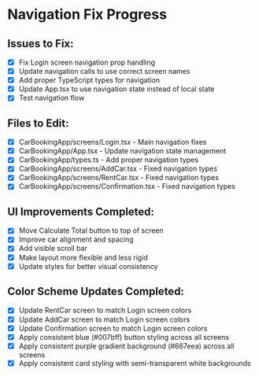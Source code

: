 # Navigation Fix Progress

## Issues to Fix:
- [x] Fix Login screen navigation prop handling
- [x] Update navigation calls to use correct screen names
- [x] Add proper TypeScript types for navigation
- [x] Update App.tsx to use navigation state instead of local state
- [x] Test navigation flow

## Files to Edit:
- [x] CarBookingApp/screens/Login.tsx - Main navigation fixes
- [x] CarBookingApp/App.tsx - Update navigation state management
- [x] CarBookingApp/types.ts - Add proper navigation types
- [x] CarBookingApp/screens/AddCar.tsx - Fixed navigation types
- [x] CarBookingApp/screens/RentCar.tsx - Fixed navigation types
- [x] CarBookingApp/screens/Confirmation.tsx - Fixed navigation types

## UI Improvements Completed:
- [x] Move Calculate Total button to top of screen
- [x] Improve car alignment and spacing
- [x] Add visible scroll bar
- [x] Make layout more flexible and less rigid
- [x] Update styles for better visual consistency

## Color Scheme Updates Completed:
- [x] Update RentCar screen to match Login screen colors
- [x] Update AddCar screen to match Login screen colors
- [x] Update Confirmation screen to match Login screen colors
- [x] Apply consistent blue (#007bff) button styling across all screens
- [x] Apply consistent purple gradient background (#667eea) across all screens
- [x] Apply consistent card styling with semi-transparent white backgrounds
